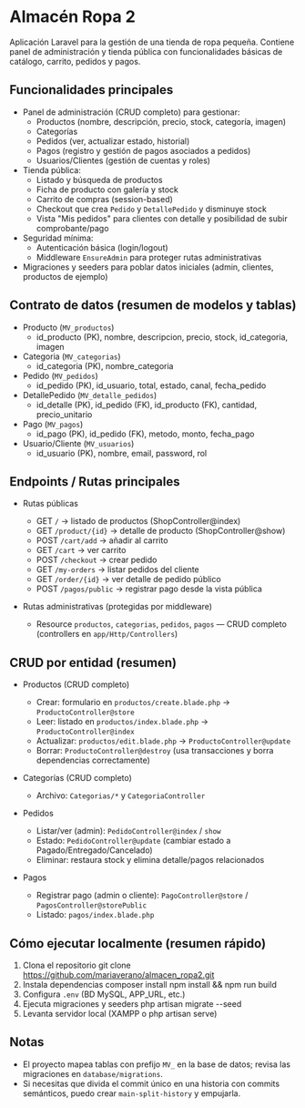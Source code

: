 ﻿# Almacén Ropa 2

Aplicación Laravel para la gestión de una tienda de ropa pequeña. Contiene panel de administración y tienda pública con funcionalidades básicas de catálogo, carrito, pedidos y pagos.

## Funcionalidades principales

- Panel de administración (CRUD completo) para gestionar:
  - Productos (nombre, descripción, precio, stock, categoría, imagen)
  - Categorías
  - Pedidos (ver, actualizar estado, historial)
  - Pagos (registro y gestión de pagos asociados a pedidos)
  - Usuarios/Clientes (gestión de cuentas y roles)
- Tienda pública:
  - Listado y búsqueda de productos
  - Ficha de producto con galería y stock
  - Carrito de compras (session-based)
  - Checkout que crea `Pedido` y `DetallePedido` y disminuye stock
  - Vista "Mis pedidos" para clientes con detalle y posibilidad de subir comprobante/pago
- Seguridad mínima:
  - Autenticación básica (login/logout)
  - Middleware `EnsureAdmin` para proteger rutas administrativas
- Migraciones y seeders para poblar datos iniciales (admin, clientes, productos de ejemplo)

## Contrato de datos (resumen de modelos y tablas)

- Producto (`MV_productos`)
  - id_producto (PK), nombre, descripcion, precio, stock, id_categoria, imagen
- Categoria (`MV_categorias`)
  - id_categoria (PK), nombre_categoria
- Pedido (`MV_pedidos`)
  - id_pedido (PK), id_usuario, total, estado, canal, fecha_pedido
- DetallePedido (`MV_detalle_pedidos`)
  - id_detalle (PK), id_pedido (FK), id_producto (FK), cantidad, precio_unitario
- Pago (`MV_pagos`)
  - id_pago (PK), id_pedido (FK), metodo, monto, fecha_pago
- Usuario/Cliente (`MV_usuarios`)
  - id_usuario (PK), nombre, email, password, rol

## Endpoints / Rutas principales

- Rutas públicas
  - GET `/` → listado de productos (ShopController@index)
  - GET `/product/{id}` → detalle de producto (ShopController@show)
  - POST `/cart/add` → añadir al carrito
  - GET `/cart` → ver carrito
  - POST `/checkout` → crear pedido
  - GET `/my-orders` → listar pedidos del cliente
  - GET `/order/{id}` → ver detalle de pedido público
  - POST `/pagos/public` → registrar pago desde la vista pública

- Rutas administrativas (protegidas por middleware)
  - Resource `productos`, `categorias`, `pedidos`, `pagos` — CRUD completo (controllers en `app/Http/Controllers`)

## CRUD por entidad (resumen)

- Productos (CRUD completo)
  - Crear: formulario en `productos/create.blade.php` → `ProductoController@store`
  - Leer: listado en `productos/index.blade.php` → `ProductoController@index`
  - Actualizar: `productos/edit.blade.php` → `ProductoController@update`
  - Borrar: `ProductoController@destroy` (usa transacciones y borra dependencias correctamente)

- Categorías (CRUD completo)
  - Archivo: `Categorias/*` y `CategoriaController`

- Pedidos
  - Listar/ver (admin): `PedidoController@index` / `show`
  - Estado: `PedidoController@update` (cambiar estado a Pagado/Entregado/Cancelado)
  - Eliminar: restaura stock y elimina detalle/pagos relacionados

- Pagos
  - Registrar pago (admin o cliente): `PagoController@store` / `PagosController@storePublic`
  - Listado: `pagos/index.blade.php`

## Cómo ejecutar localmente (resumen rápido)

1. Clona el repositorio
   git clone https://github.com/mariaverano/almacen_ropa2.git
2. Instala dependencias
   composer install
   npm install && npm run build
3. Configura `.env` (BD MySQL, APP_URL, etc.)
4. Ejecuta migraciones y seeders
   php artisan migrate --seed
5. Levanta servidor local (XAMPP o php artisan serve)

## Notas

- El proyecto mapea tablas con prefijo `MV_` en la base de datos; revisa las migraciones en `database/migrations`.
- Si necesitas que divida el commit único en una historia con commits semánticos, puedo crear `main-split-history` y empujarla.

